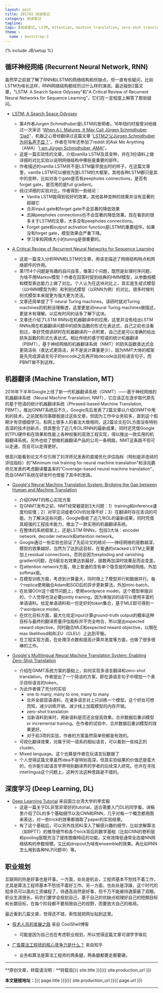 ```yaml
---
layout: post
title: 201702 阅读笔记
category: 阅读笔记
tagline: 
tags: [阅读笔记, LSTM, Attention, machine translation, zero-shot translation, 机器翻译, Deep Learning, 深度学习]
theme :
  name : bootstrap-3
---
```

{% include JB/setup %}

## 循环神经网络 (Recurrent Neural Network, RNN)

虽然早之前就了解了RNN和LSTM的网络结构和优缺点，但一直有些疑问，比如LSTM为啥长这样，RNN网络结构都经历过什么样的演进。最近碰到2篇文章，"LSTM: A Search Space Odyssey"和"A Critical Review of Recurrent Neural Networks for Sequence Learning"，它们在一定程度上解答了那些疑问。

+ [LSTM: A Search Space Odyssey](https://arxiv.org/abs/1503.04069)
  - 第4作者Jurgen Schmidhuber是LSTM的发明者。16年纽约时报曾对他做过一次采访  '[When A.I. Matures, It May Call Jürgen Schmidhuber ‘Dad’](https://www.nytimes.com/2016/11/27/technology/artificial-intelligence-pioneer-jurgen-schmidhuber-overlooked.html)'，机器之心曾经翻译过这篇文章 '[LSTM之父Jürgen Schmidhuber为何名声不显？](http://it.sohu.com/20161128/n474324689.shtml)'。作者在16年还参加了reddit 的Ask Me Anything（AMA）'[I am Jürgen Schmidhuber, AMA!](https://www.reddit.com/r/MachineLearning/comments/2xcyrl/i_am_j%C3%BCrgen_schmidhuber_ama/)'。
  - 这是一篇实验性的文章，介绍vanilla LSTM及其变种，并在3份语料上做详细的对比实验以说明网络结构中哪些是重要的部件。
  - 作者描述的vanilla LSTM并不是LSTM最早提出时的样子。在这篇文章里，vanilla LSTM可以被视为是LSTM的大框架，其他各种LSTM都只是其中的变种，比如对各个gate是否有peepholes connections，是否有forget gate，是否用的是full gradient。
  - 经过详细的实验对比，作者得到一些结论：
    + Vanilla LSTM能得到较好的效果，其他各种变种的效果并没有显著的超越它
    + 合并input gate和forget gate不会显著的降低效果
    + 去掉peepholes connections也不会显著的降低效果。现在看到的很多关于LSTM的文章，大多没有peepholes connections。
    + Forget gate和output activation function是LSTM的重要组件。如果没有forget gate，模型效果会严重下降。
    + 学习率和网络大小的tuning是很重要的。

+ [A Critical Review of Recurrent Neural Networks for Sequence Learning](https://arxiv.org/abs/1506.00019)
  - 这是一篇深入分析RNN和LSTM的文章，用语言描述了网络结构特点和网络部件的作用。
  - 第1节4个问题是有趣的自问自答，像第2个问题，既然是处理时序问题，为啥不用Markov模型？作者在回答时提到经典的HMM模型，从参数规模和模型表达能力上做了对比。个人认为在这块对比上，其实是生成式模型（以HMM模型为例）和判别式模型（以RNN为例）的对比，很多时候判别式模型本来就更为强大更为灵活。
  - 文章还简单提了下 neural Turing machines。读研时就对Turing machines的机制没理解透，这里更是对neural Turing machines做描述，更是木有理解。以后有时间的话多了解下这块。
  - 文章还介绍了LSTM RNNs在机器翻译中的应用，这里并没有给出LSTM RNNs用在机器翻译问题中的损失函数的形式化表达式，自己之前也没看到过，幸好凭借读研时在机器翻译的一点积累，自己还是可以准确的给出损失函数的形式化表达式。相比传统的基于短语的统计机器翻译（PBMT），基于神经网络的机器翻译系统（NMT）的损失函数表达式会更简洁些（表达式更简洁，并不是说计算量更少），因为NMT大体的框架是先完成源语言句子的encode之后再开始decode出目标语言句子，而PBMT做不到这样。

## 机器翻译 (Machine Translation, MT)

2016年下半年Google上线了新一代机器翻译系统（GNMT）——基于神经网络的机器翻译系统（Neural Machine Translation, NMT），它应该正在逐步取代原先的基于短语的统计机器翻译系统（Phrased-based Machine Translation, PBMT）。推出GNMT系统后不久，Google先后发表了2篇文章以介绍GNMT中用到的技术。之前就有同事跟我提过这些文章，但因为工作中业务较多，直到这个假期才有空细细学习。和网上很多人的看法大致相同，这2篇论文在DL方面没有特别高深的技术创新点，但其整合了近几年DL/RNN的最新成果，同时还凭借Google的TPU硬件和在效果和性能上各种权衡的高效工程实现，得以推出一款实用的机器翻译系统。另外也给了想做机器翻译产品的公司一条明路，NMT这条路不但可以走通，而且可以走得更好。

很高兴能看到论文不仅引用了刘洋师兄发表的直接优化评估指标（特别是非连续的评估指标）的"Minimum risk training for neural machine translation"和涂兆鹏师兄发表的考虑翻译覆盖率的"Coverage-based neural machine translation"，而且GNMT系统在研发时也借鉴了其中的思路。

+ [Google's Neural Machine Translation System: Bridging the Gap between Human and Machine Translation](https://arxiv.org/abs/1609.08144)
  - 介绍GNMT的核心实现方案
  - 在GNMT发布之前，NMT经常被提到3大问题：1）training和inference速度均较慢；2）对罕见词或者OOV的处理不好；3）在翻译时存在丢词的可能。为了解决这些问题，Google吸收了近几年DL的最新成果，同时凭借其超强的工程技术能力，推出了一款实用的机器翻译系统。
  - 在整体的系统框架上，还是LSTM RNNs，包括3大块：encoder network, decoder network和attention network。
  - Google通过一些实验也验证了先前论文的结论——神经网络的层数越深，模型的效果越好。当然为了达到这目标，在普通的stacked LSTM上需要加上residual connections，否则会因为exploding and vanishing gradient问题，在6层左右效果达到最好，层数再加深时效果反而会变差。
  - 在attention network方面，用上普通的含有单个隐含层的神经网络，外加softmax层。
  - 在模型训练方面，考虑到计算量大，同时用上了模型并行和数据并行。每个replica使用融合Adam和SGD后的异步更新算法，外加mini-batch。
  - 在处理OOV这个细节问题上，使用wordpiece model。这个模型单独训的，个人觉得也没必要jointly training，因为单独训的话可以使用丰富的单语语料。给定单语语料和一份定好的token集合，基于MLE即可得到一个wordpiece model。
  - 在优化目标方面，最大化给定input计算ground-truth output的概率这种目标与最终的翻译质量评估指标并不完全吻合，所以提出expected reward objective，同时融合MLE和expected reward objective，以期在max likelihood和BLEU（GLEU）上达到平衡。
  - 在工程实现方面，在处理浮点数和提高计算并发度等方面，也做了很多很棒的工作。

+ [Google's Multilingual Neural Machine Translation System: Enabling Zero-Shot Translation](https://arxiv.org/abs/1611.04558)
  - 介绍在GNMT系统方案的基础上，如何实现多语言翻译和zero-shot translation。作者提出了一个简洁的方案，即在源语言句子中增加一个表示目标语言的token。
  - 为此作者做了充分的实验
    + one to many, many to one, many to many
    + 合并全部双语语料，在诸多语言对上只训练一个模型。这个好处可想而知，减少训练开销，减少线上加载模型的内存开销。
    + zero-shot translation
    + 当新语料到来时，用新语料是否还会提高效果。合并数据后重训模型 or incremental training。在作者的试验中，合并数据后重训模型的效果更好。
    + 对于前3项的实验，作者的方案虽然简单但都是有效的。
  - 可视化翻译效果，对属于同一语系的相似语言，可以看到一些纯正的cluster。
  - Mixed language。这个也算是作者在玩语言玩数据了
  - 个人觉得这篇文章虽然idea不是特别高深，但其实验结果的价值还是蛮大的，也许能引起语言学界特别翻译界的学者的后续深入研究。也许在寻找interlingua这个问题上，这种方法这种思路是不错的。

## 深度学习 (Deep Learning, DL)

+ [Deep Learning Tutorial](http://www.slideshare.net/tw_dsconf/ss-62245351)  来自国立台湾大学的李宏毅
  - 这是一篇关于DL非常非常好的tutorial，适合需要入门DL的同学看。讲稿里介绍了DL的多个基础细节以及CNN和RNN，几乎对每一个概念都用图来表达，对一些trick的效果都摘取了paper的实验结果。
  - 有了这个基础后，可以另外找资料深入了解感兴趣的细节，比如求解算法（如BPTT）的推导细节和各个trick背后的数学基础（比如CNN的卷积层和pooling层既充当了提炼图像特征的功能，又有效降低通常全连接NN网络结构的参数规模。又比如dropout为啥有ensemble的效果。再比如RNN怎么用到各种NLP问题中）等。

## 职业规划

互联网的热是好事也是坏事。一方面，处处是机会，工程师基本不愁找不着工作，尤其是算法工程师基本不愁找不着好工作。另一方面，也处处是浮躁，这个时代的程序员可以面向工资编程了，待遇高自然是好事，但千万不能被待遇蒙蔽了双眼。职业生涯很长，码农们要学会规划自己，基于自己的优缺点梳理好自己的短期目标和长期目标，在每个阶段都不要局限自己的视野，而要放大自己的格局。

最近看到几篇文章，觉得还不错，索性就把网址贴到这里。

+ [技术人员的发展之路](http://coolshell.cn/articles/17583.html) 来自 CoolShell博客
  - 可能是因为自己也在考虑职业规划，所以觉得这篇文章可谓字字珠玑

+ [广告算法工程师的核心竞争力是什么？](https://www.zhihu.com/question/41081387) 来自知乎
  - 业务和算法是算法工程师的两条腿，两条腿都要走都要硬。

* * *

**原创文章，转载请注明：**转载自[{{ site.title }}]({{ site.production_url }})

**本文链接地址：**[{{ page.title }}]({{ site.production_url }}{{ page.url }})

* * *
